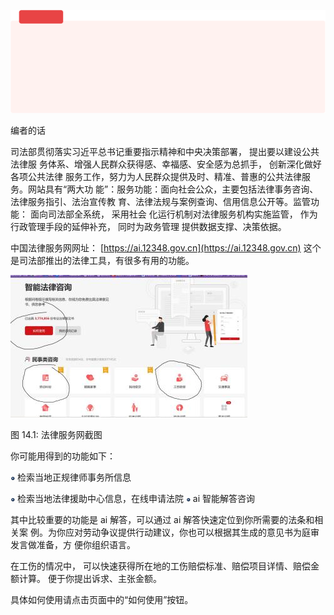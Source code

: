 ![](<@img/img_ 1146.png>)

编者的话

司法部贯彻落实习近平总书记重要指示精神和中央决策部署， 提出要以建设公共法律服 务体系、增强人民群众获得感、幸福感、安全感为总抓手， 创新深化做好各项公共法律 服务工作，努力为人民群众提供及时、精准、普惠的公共法律服务。网站具有“两大功 能”：服务功能：面向社会公众，主要包括法律事务咨询、法律服务指引、法治宣传教 育、法律法规与案例查询、信用信息公开等。监管功能： 面向司法部全系统， 采用社会 化运行机制对法律服务机构实施监管， 作为行政管理手段的延伸补充， 同时为政务管理 提供数据支撑、决策依据。

中国法律服务网网址： [https://ai.12348.gov.cn](https://ai.12348.gov.cn) 这个是司法部推出的法律工具，有很多有用的功能。

![](<@img/img_ 76.jpeg>)

图 14.1: 法律服务网截图

你可能用得到的功能如下：

![](<@img/img_ 1147.png>) 检索当地正规律师事务所信息

![](<@img/img_ 1148.png>) 检索当地法律援助中心信息，在线申请法院 ![](<@img/img_ 1149.png>) ai 智能解答咨询

其中比较重要的功能是 ai 解答，可以通过 ai 解答快速定位到你所需要的法条和相关案 例。为你应对劳动争议提供行动建议，你也可以根据其生成的意见书为庭审发言做准备，方 便你组织语言。

在工伤的情况中， 可以快速获得所在地的工伤赔偿标准、赔偿项目详情、赔偿金额计算。 便于你提出诉求、主张金额。

具体如何使用请点击页面中的“如何使用”按钮。